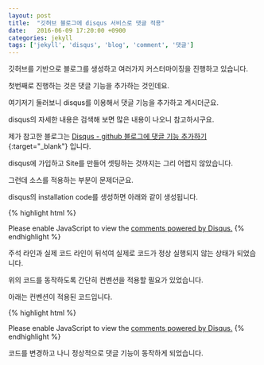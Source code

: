```yaml
---
layout: post
title:  "깃허브 블로그에 disqus 서비스로 댓글 적용"
date:   2016-06-09 17:20:00 +0900
categories: jekyll
tags: ['jekyll', 'disqus', 'blog', 'comment', '댓글']
---
```

깃허브를 기반으로 블로그를 생성하고 여러가지 커스터마이징을 진행하고 있습니다.

첫번째로 진행하는 것은 댓글 기능을 추가하는 것인데요.

여기저기 둘러보니 disqus를 이용해서 댓글 기능을 추가하고 계시더군요.

disqus의 자세한 내용은 검색해 보면 많은 내용이 나오니 참고하시구요.

제가 참고한 블로그는 [Disqus - github 블로그에 댓글 기능 추가하기](http://djflexible.github.io/blog/disqus.html){:target="_blank"} 입니다.

disqus에 가입하고 Site를 만들어 셋팅하는 것까지는 그리 어렵지 않았습니다.

그런데 소스를 적용하는 부분이 문제더군요.

disqus의 installation code를 생성하면 아래와 같이 생성됩니다.

{% highlight html %}
<div id="disqus_thread"></div> <script> /** * RECOMMENDED CONFIGURATION VARIABLES: EDIT AND UNCOMMENT THE SECTION BELOW TO INSERT DYNAMIC VALUES FROM YOUR PLATFORM OR CMS. * LEARN WHY DEFINING THESE VARIABLES IS IMPORTANT: https://disqus.com/admin/universalcode/#configuration-variables */ /* var disqus_config = function () { this.page.url = PAGE_URL; // Replace PAGE_URL with your page's canonical URL variable this.page.identifier = PAGE_IDENTIFIER; // Replace PAGE_IDENTIFIER with your page's unique identifier variable }; */ (function() { // DON'T EDIT BELOW THIS LINE var d = document, s = d.createElement('script'); s.src = '//******.disqus.com/embed.js'; s.setAttribute('data-timestamp', +new Date()); (d.head || d.body).appendChild(s); })(); </script> <noscript>Please enable JavaScript to view the <a href="https://disqus.com/?ref_noscript" rel="nofollow">comments powered by Disqus.</a></noscript>
{% endhighlight %}

주석 라인과 실제 코드 라인이 뒤석여 실제로 코드가 정상 실행되지 않는 상태가 되었습니다.

위의 코드를 동작하도록 간단히 컨벤션을 적용할 필요가 있었습니다.

아래는 컨벤션이 적용된 코드입니다.

{% highlight html %}
<div id="disqus_thread"></div>
<script>
/**
* RECOMMENDED CONFIGURATION VARIABLES: EDIT AND UNCOMMENT THE SECTION BELOW TO INSERT DYNAMIC VALUES FROM YOUR PLATFORM OR CMS.
* LEARN WHY DEFINING THESE VARIABLES IS IMPORTANT: https://disqus.com/admin/universalcode/#configuration-variables
*/
/* var disqus_config = function () { this.page.url = PAGE_URL;
// Replace PAGE_URL with your page's canonical URL variable
this.page.identifier = PAGE_IDENTIFIER;
// Replace PAGE_IDENTIFIER with your page's unique identifier variable };
*/
(function() {
// DON'T EDIT BELOW THIS LINE
var d = document, s = d.createElement('script');
s.src = '//******.disqus.com/embed.js';
s.setAttribute('data-timestamp', +new Date());
(d.head || d.body).appendChild(s); })();
</script>
<noscript>
Please enable JavaScript to view the <a href="https://disqus.com/?ref_noscript" rel="nofollow">comments powered by Disqus.</a>
</noscript>
{% endhighlight %}

코드를 변경하고 나니 정상적으로 댓글 기능이 동작하게 되었습니다.
